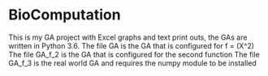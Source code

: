 # BioComputation
This is my GA project with Excel graphs and text print outs, the GAs are written in Python 3.6.
The file GA is the GA that is configured for f = (X^2)
The file GA_f_2 is the GA that is configured for the second function
The file GA_f_3 is the real world GA and requires the numpy module to be installed
